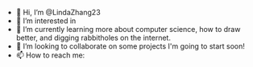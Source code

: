 - 👋 Hi, I’m @LindaZhang23
- 👀 I’m interested in 
- 🌱 I’m currently learning more about computer science, how to draw better, and digging rabbitholes on the internet.
- 💞️ I’m looking to collaborate on some projects I'm going to start soon!
- 📫 How to reach me: 

<!---
Linda-023/Linda-023 is a ✨ special ✨ repository because its `README.md` (this file) appears on your GitHub profile.
You can click the Preview link to take a look at your changes.
--->
